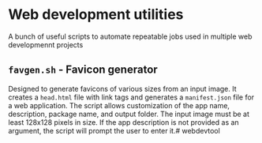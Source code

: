 # Web development utilities

A bunch of useful scripts to automate repeatable jobs used in multiple web developmennt projects

## ```favgen.sh``` - Favicon generator

Designed to generate favicons of various sizes from an input image. It creates a `head.html` file with link tags and generates a `manifest.json` file for a web application. The script allows customization of the app name, description, package name, and output folder. The input image must be at least 128x128 pixels in size. If the app description is not provided as an argument, the script will prompt the user to enter it.# webdevtool
